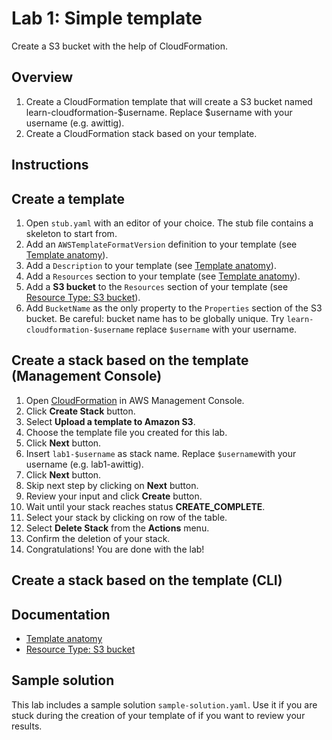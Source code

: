 # Lab 1: Simple template

Create a S3 bucket with the help of CloudFormation.

## Overview
1. Create a CloudFormation template that will create a S3 bucket named learn-cloudformation-$username. Replace $username with your username (e.g. awittig).
1. Create a CloudFormation stack based on your template.

## Instructions

## Create a template
1. Open `stub.yaml` with an editor of your choice. The stub file contains a skeleton to start from.
1. Add an `AWSTemplateFormatVersion` definition to your template (see [Template anatomy](http://docs.aws.amazon.com/AWSCloudFormation/latest/UserGuide/template-anatomy.html)).
1. Add a `Description` to your template (see [Template anatomy](http://docs.aws.amazon.com/AWSCloudFormation/latest/UserGuide/template-anatomy.html)).
1. Add a `Resources` section to your template (see [Template anatomy](http://docs.aws.amazon.com/AWSCloudFormation/latest/UserGuide/template-anatomy.html)).
1. Add a **S3 bucket** to the `Resources` section of your template (see [Resource Type: S3 bucket](http://docs.aws.amazon.com/AWSCloudFormation/latest/UserGuide/aws-properties-s3-bucket.html)).
1. Add `BucketName` as the only property to the `Properties` section of the S3 bucket. Be careful: bucket name has to be globally unique. Try `learn-cloudformation-$username` replace `$username` with your username.

## Create a stack based on the template (Management Console)
1. Open [CloudFormation](https://console.aws.amazon.com/cloudformation) in AWS Management Console.
1. Click **Create Stack** button.
1. Select **Upload a template to Amazon S3**.
1. Choose the template file you created for this lab.
1. Click **Next** button.
1. Insert `lab1-$username` as stack name. Replace `$username`with your username (e.g. lab1-awittig).
1. Click **Next** button.
1. Skip next step by clicking on **Next** button.
1. Review your input and click **Create** button.
1. Wait until your stack reaches status **CREATE_COMPLETE**.
1. Select your stack by clicking on row of the table.
1. Select **Delete Stack** from the **Actions** menu.
1. Confirm the deletion of your stack.
1. Congratulations! You are done with the lab!

## Create a stack based on the template (CLI)


## Documentation
* [Template anatomy](http://docs.aws.amazon.com/AWSCloudFormation/latest/UserGuide/template-anatomy.html)
* [Resource Type: S3 bucket](http://docs.aws.amazon.com/AWSCloudFormation/latest/UserGuide/aws-properties-s3-bucket.html)

## Sample solution
This lab includes a sample solution `sample-solution.yaml`. Use it if you are stuck during the creation of your template of if you want to review your results.
